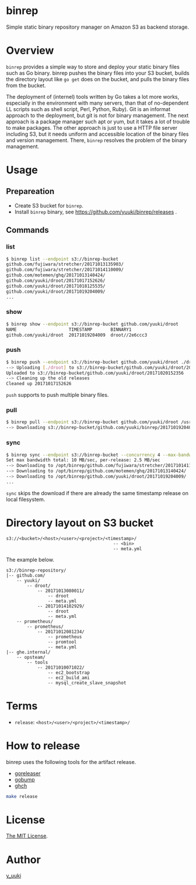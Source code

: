 binrep
======

Simple static binary repository manager on Amazon S3 as backend storage.

# Overview

`binrep` provides a simple way to store and deploy your static binary files such as Go binary. binrep pushes the binary files into your S3 bucket, builds the directory layout like `go get` does on the bucket, and pulls the binary files from the bucket.

The deployment of (internel) tools written by Go takes a lot more works, especially in the environment with many servers, than that of no-dependent LL scripts such as shell script, Perl, Python, Ruby). Git is an informat approach to the deployment, but git is not for binary management. The next approach is a package manager such apt or yum, but it takes a lot of trouble to make packages. The other approach is just to use a HTTP file server including S3, but it needs uniform and accessible location of the binary files and version management. There, `binrep` resolves the problem of the binary management.

# Usage

## Prepareation

- Create S3 bucket for `binrep`.
- Install `binrep` binary, see https://github.com/yuuki/binrep/releases .

## Commands

### list

```sh
$ binrep list --endpoint s3://binrep-bucket
github.com/fujiwara/stretcher/20171013135903/
github.com/fujiwara/stretcher/20171014110009/
github.com/motemen/ghq/20171013140424/
github.com/yuuki/droot/20171017152626/
github.com/yuuki/droot/20171018125535/
github.com/yuuki/droot/20171019204009/
...
```

### show

```sh
$ binrep show --endpoint s3://binrep-bucket github.com/yuuki/droot
NAME                    TIMESTAMP       BINNARY1
github.com/yuuki/droot  20171019204009  droot//2e6ccc3
```

### push

```sh
$ binrep push --endpoint s3://binrep-bucket github.com/yuuki/droot ./droot
--> Uploading [./droot] to s3://binrep-bucket/github.com/yuuki/droot/20171020152356
Uploaded to s3://binrep-bucket/github.com/yuuki/droot/20171020152356
--> Cleaning up the old releases
Cleaned up 20171017152626
```

`push` supports to push multiple binary files.

### pull

```sh
$ binrep pull --endpoint s3://binrep-bucket github.com/yuuki/droot /usr/local/bin
--> Downloading s3://binrep-bucket/github.com/yuuki/binrep/20171019204009 to /usr/local/bin
```

### sync

```sh
$ binrep sync --endpoint s3://binrep-bucket --concurrency 4 --max-bandwidth '5 MB' /opt/binrep/
Set max bandwidth total: 10 MB/sec, per-release: 2.5 MB/sec
--> Downloading to /opt/binrep/github.com/fujiwara/stretcher/20171014110009/
--> Downloading to /opt/binrep/github.com/motemen/ghq/20171013140424/
--> Downloading to /opt/binrep/github.com/yuuki/droot/20171019204009/
...
```

`sync` skips the download if there are already the same timestamp release on local filesystem.

# Directory layout on S3 bucket

```
s3://<bucket>/<host>/<user>/<project>/<timestamp>/
                                         -- <bin>
                                         -- meta.yml
```

The example below.

```
s3://binrep-repository/
|-- github.com/
    -- yuuki/
        -- droot/
            -- 20171013080011/
                -- droot
                -- meta.yml
            -- 20171014102929/
                -- droot
                -- meta.yml
    -- prometheus/
        -- prometheus/
            -- 20171012081234/
                -- prometheus
                -- promtool
                -- meta.yml
|-- ghe.internal/
    -- opsteam/
        -- tools
            -- 20171010071022/
                -- ec2_bootstrap
                -- ec2_build_ami
                -- mysql_create_slave_snapshot

```

# Terms

- `release`: `<host>/<user>/<project>/<timestamp>/`

# How to release

binrep uses the following tools for the artifact release.

- [goreleaser](https://goreleaser.com/)
- [gobump](https://github.com/motemen/gobump)
- [ghch](https://github.com/Songmu/ghch)

```sh
make release
```

# License

[The MIT License](./LICENSE).

# Author

[y_uuki](https://github.com/yuuki)
